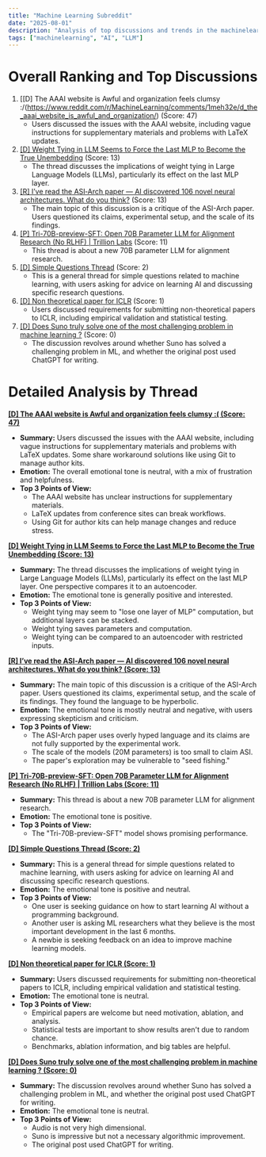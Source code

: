 ```yaml
---
title: "Machine Learning Subreddit"
date: "2025-08-01"
description: "Analysis of top discussions and trends in the machinelearning subreddit"
tags: ["machinelearning", "AI", "LLM"]
---
```


# Overall Ranking and Top Discussions
1.  [[D] The AAAI website is Awful and organization feels clumsy :/(https://www.reddit.com/r/MachineLearning/comments/1meh32e/d_the_aaai_website_is_awful_and_organization/) (Score: 47)
    *   Users discussed the issues with the AAAI website, including vague instructions for supplementary materials and problems with LaTeX updates.
2.  [[D] Weight Tying in LLM Seems to Force the Last MLP to Become the True Unembedding](https://www.reddit.com/r/MachineLearning/comments/1meggd2/d_weight_tying_in_llm_seems_to_force_the_last_mlp/) (Score: 13)
    *   The thread discusses the implications of weight tying in Large Language Models (LLMs), particularly its effect on the last MLP layer.
3.  [[R] I’ve read the ASI‑Arch paper — AI discovered 106 novel neural architectures. What do you think?](https://www.reddit.com/r/MachineLearning/comments/1mexyvt/r_ive_read_the_asiarch_paper_ai_discovered_106/) (Score: 13)
    *   The main topic of this discussion is a critique of the ASI-Arch paper. Users questioned its claims, experimental setup, and the scale of its findings.
4.  [[P] Tri-70B-preview-SFT: Open 70B Parameter LLM for Alignment Research (No RLHF) | Trillion Labs](https://www.reddit.com/r/MachineLearning/comments/1mejly0/p_tri70bpreviewsft_open_70b_parameter_llm_for/) (Score: 11)
    *   This thread is about a new 70B parameter LLM for alignment research.
5.  [[D] Simple Questions Thread](https://www.reddit.com/r/MachineLearning/comments/1meysr1/d_simple_questions_thread/) (Score: 2)
    *   This is a general thread for simple questions related to machine learning, with users asking for advice on learning AI and discussing specific research questions.
6.  [[D] Non theoretical paper for ICLR](https://www.reddit.com/r/MachineLearning/comments/1mehjcj/d_non_theoretical_paper_for_iclr/) (Score: 1)
    *   Users discussed requirements for submitting non-theoretical papers to ICLR, including empirical validation and statistical testing.
7.  [[D] Does Suno truly solve one of the most challenging problem in machine learning ?](https://www.reddit.com/r/MachineLearning/comments/1meqp6c/d_does_suno_truly_solve_one_of_the_most/) (Score: 0)
    *   The discussion revolves around whether Suno has solved a challenging problem in ML, and whether the original post used ChatGPT for writing.

# Detailed Analysis by Thread
**[ [D] The AAAI website is Awful and organization feels clumsy :( (Score: 47)](https://www.reddit.com/r/MachineLearning/comments/1meh32e/d_the_aaai_website_is_awful_and_organization/)**
*  **Summary:**  Users discussed the issues with the AAAI website, including vague instructions for supplementary materials and problems with LaTeX updates. Some share workaround solutions like using Git to manage author kits.
*  **Emotion:** The overall emotional tone is neutral, with a mix of frustration and helpfulness.
*  **Top 3 Points of View:**
    *   The AAAI website has unclear instructions for supplementary materials.
    *   LaTeX updates from conference sites can break workflows.
    *   Using Git for author kits can help manage changes and reduce stress.

**[ [D] Weight Tying in LLM Seems to Force the Last MLP to Become the True Unembedding (Score: 13)](https://www.reddit.com/r/MachineLearning/comments/1meggd2/d_weight_tying_in_llm_seems_to_force_the_last_mlp/)**
*  **Summary:** The thread discusses the implications of weight tying in Large Language Models (LLMs), particularly its effect on the last MLP layer. One perspective compares it to an autoencoder.
*  **Emotion:** The emotional tone is generally positive and interested.
*  **Top 3 Points of View:**
    *   Weight tying may seem to "lose one layer of MLP" computation, but additional layers can be stacked.
    *   Weight tying saves parameters and computation.
    *   Weight tying can be compared to an autoencoder with restricted inputs.

**[ [R] I’ve read the ASI‑Arch paper — AI discovered 106 novel neural architectures. What do you think? (Score: 13)](https://www.reddit.com/r/MachineLearning/comments/1mexyvt/r_ive_read_the_asiarch_paper_ai_discovered_106/)**
*  **Summary:** The main topic of this discussion is a critique of the ASI-Arch paper. Users questioned its claims, experimental setup, and the scale of its findings. They found the language to be hyperbolic.
*  **Emotion:** The emotional tone is mostly neutral and negative, with users expressing skepticism and criticism.
*  **Top 3 Points of View:**
    *   The ASI-Arch paper uses overly hyped language and its claims are not fully supported by the experimental work.
    *   The scale of the models (20M parameters) is too small to claim ASI.
    *   The paper's exploration may be vulnerable to "seed fishing."

**[ [P] Tri-70B-preview-SFT: Open 70B Parameter LLM for Alignment Research (No RLHF) | Trillion Labs (Score: 11)](https://www.reddit.com/r/MachineLearning/comments/1mejly0/p_tri70bpreviewsft_open_70b_parameter_llm_for/)**
*  **Summary:** This thread is about a new 70B parameter LLM for alignment research.
*  **Emotion:** The emotional tone is positive.
*  **Top 3 Points of View:**
    *   The "Tri-70B-preview-SFT" model shows promising performance.

**[ [D] Simple Questions Thread (Score: 2)](https://www.reddit.com/r/MachineLearning/comments/1meysr1/d_simple_questions_thread/)**
*  **Summary:** This is a general thread for simple questions related to machine learning, with users asking for advice on learning AI and discussing specific research questions.
*  **Emotion:** The emotional tone is positive and neutral.
*  **Top 3 Points of View:**
    *   One user is seeking guidance on how to start learning AI without a programming background.
    *   Another user is asking ML researchers what they believe is the most important development in the last 6 months.
    *   A newbie is seeking feedback on an idea to improve machine learning models.

**[ [D] Non theoretical paper for ICLR (Score: 1)](https://www.reddit.com/r/MachineLearning/comments/1mehjcj/d_non_theoretical_paper_for_iclr/)**
*  **Summary:** Users discussed requirements for submitting non-theoretical papers to ICLR, including empirical validation and statistical testing.
*  **Emotion:** The emotional tone is neutral.
*  **Top 3 Points of View:**
    *   Empirical papers are welcome but need motivation, ablation, and analysis.
    *   Statistical tests are important to show results aren't due to random chance.
    *   Benchmarks, ablation information, and big tables are helpful.

**[ [D] Does Suno truly solve one of the most challenging problem in machine learning ? (Score: 0)](https://www.reddit.com/r/MachineLearning/comments/1meqp6c/d_does_suno_truly_solve_one_of_the_most/)**
*  **Summary:** The discussion revolves around whether Suno has solved a challenging problem in ML, and whether the original post used ChatGPT for writing.
*  **Emotion:** The emotional tone is neutral.
*  **Top 3 Points of View:**
    *   Audio is not very high dimensional.
    *   Suno is impressive but not a necessary algorithmic improvement.
    *   The original post used ChatGPT for writing.

